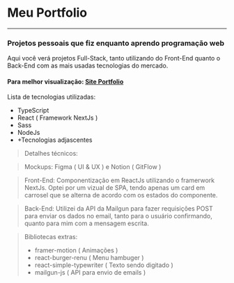 # Meu Portfolio

---

### Projetos pessoais que fiz enquanto aprendo programação web

Aqui você verá projetos Full-Stack, tanto utilizando do Front-End quanto o Back-End com as mais usadas tecnologias do mercado.

#### Para melhor visualização: [Site Portfolio](https://portfolio-react-2-navy.vercel.app)

Lista de tecnologias utilizadas:

* TypeScript
* React ( Framework NextJs )
* Sass
* NodeJs
* +Tecnologias adjascentes

> Detalhes técnicos:


> Mockups: Figma ( UI & UX ) e Notion ( GitFlow )

> Front-End: Componentização em ReactJs utilizando o framerwork NextJs. Optei por um vizual de SPA, tendo apenas um card em carrosel que se alterna de acordo com os estados do componente.
>

> Back-End: Utilizei da API da Mailgun para fazer requisições POST para enviar os dados no email, tanto para o usuário confirmando, quanto para mim com a mensagem escrita.
>

> Bibliotecas extras:
> * framer-motion ( Animações )
> * react-burger-renu ( Menu hambuger )
> * react-simple-typewriter ( Texto sendo digitado )
> * mailgun-js ( API para envio de emails )
